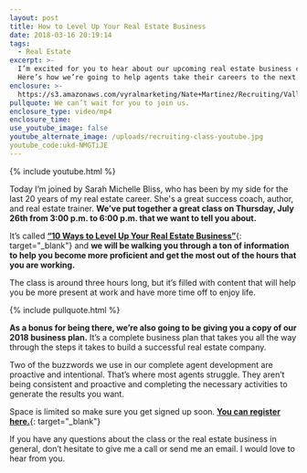 ```yaml
---
layout: post
title: How to Level Up Your Real Estate Business
date: 2018-03-16 20:19:14
tags:
  - Real Estate
excerpt: >-
  I’m excited for you to hear about our upcoming real estate business class.
  Here’s how we’re going to help agents take their careers to the next level.
enclosure: >-
  https://s3.amazonaws.com/vyralmarketing/Nate+Martinez/Recruiting/Valley+of+the+Sun+Real+Estate+Agent-+How+to+Level+Up+Your+Real+Estate+Business.mp4
pullquote: We can’t wait for you to join us.
enclosure_type: video/mp4
enclosure_time:
use_youtube_image: false
youtube_alternate_image: /uploads/recruiting-class-youtube.jpg
youtube_code:ukd-NMGTiJE
---
```


{% include youtube.html %}

Today I’m joined by Sarah Michelle Bliss, who has been by my side for the last 20 years of my real estate career. She's a great success coach, author, and real estate trainer. **We’ve put together a great class on Thursday, July 26th from 3:00 p.m. to 6:00 p.m. that we want to tell you about.**

It’s called [**“10 Ways to Level Up Your Real Estate Business”**](http://www.joinrmxprofessionals.com/Registration){: target="_blank"} and **we will be walking you through a ton of information to help you become more proficient and get the most out of the hours that you are working.**

The class is around three hours long, but it’s filled with content that will help you be more present at work and have more time off to enjoy life.

{% include pullquote.html %}

**As a bonus for being there, we’re also going to be giving you a copy of our 2018 business plan.** It’s a complete business plan that takes you all the way through the steps it takes to build a successful real estate company.

Two of the buzzwords we use in our complete agent development are proactive and intentional. That’s where most agents struggle. They aren’t being consistent and proactive and completing the necessary activities to generate the results you want.

Space is limited so make sure you get signed up soon. [**You can register here.**](http://www.joinrmxprofessionals.com/Registration){: target="_blank"}

If you have any questions about the class or the real estate business in general, don’t hesitate to give me a call or send me an email. I would love to hear from you.